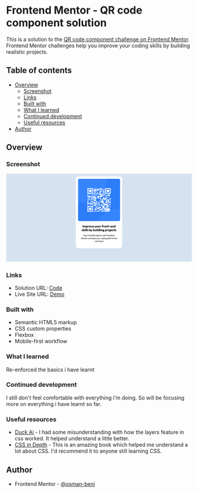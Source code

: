 # Frontend Mentor - QR code component solution

This is a solution to the [QR code component challenge on Frontend Mentor](https://www.frontendmentor.io/challenges/qr-code-component-iux_sIO_H). Frontend Mentor challenges help you improve your coding skills by building realistic projects.

## Table of contents

- [Overview](#overview)
  - [Screenshot](#screenshot)
  - [Links](#links)
  - [Built with](#built-with)
  - [What I learned](#what-i-learned)
  - [Continued development](#continued-development)
  - [Useful resources](#useful-resources)
- [Author](#author)


## Overview

### Screenshot

![Solution Image](./my-solution-imgs/desktop.png)

### Links

- Solution URL: [Code](https://github.com/osman-beni/qr-code-component)
- Live Site URL: [Demo](https://osman-beni.github.io/qr-code-component/)

### Built with

- Semantic HTML5 markup
- CSS custom properties
- Flexbox
- Mobile-first workflow

### What I learned

Re-enforced the basics i have learnt

### Continued development

I still don't feel comfortable with everything i'm doing. So will be focusing more on everything i have learnt so far.

### Useful resources

- [Duck Ai](https://duck.ai) - I had some misunderstanding with how the layers feature in css worked. It helped understand a little better.
- [CSS in Depth](https://www.manning.com/books/css-in-depth-second-edition) - This is an amazing book which helped me understand a lot about CSS. I'd recommend it to anyone still learning CSS.

## Author

- Frontend Mentor - [@osman-beni](https://www.frontendmentor.io/profile/@osman-beni)
